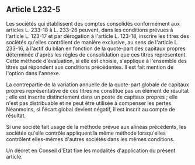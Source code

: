 Article L232-5
----
Les sociétés qui établissent des comptes consolidés conformément aux articles L.
233-18 à L. 233-26 peuvent, dans les conditions prévues à l'article L. 123-17 et
par dérogation à l'article L. 123-18, inscrire les titres des sociétés qu'elles
contrôlent de manière exclusive, au sens de l'article L. 233-16, à l'actif du
bilan en fonction de la quote-part des capitaux propres déterminée d'après les
règles de consolidation que ces titres représentent. Cette méthode d'évaluation,
si elle est choisie, s'applique à l'ensemble des titres qui répondent aux
conditions précédentes. Il est fait mention de l'option dans l'annexe.

La contrepartie de la variation annuelle de la quote-part globale de capitaux
propres représentative de ces titres ne constitue pas un élément de résultat ;
elle est inscrite distinctement dans un poste de capitaux propres ; elle n'est
pas distribuable et ne peut être utilisée à compenser les pertes. Néanmoins, si
l'écart global devient négatif, il est inscrit au compte de résultat.

Si une société fait usage de la méthode prévue aux alinéas précédents, les
sociétés qu'elle contrôle appliquent la même méthode lorsqu'elles contrôlent
elles-mêmes d'autres sociétés dans les mêmes conditions.

Un décret en Conseil d'Etat fixe les modalités d'application du présent article.
